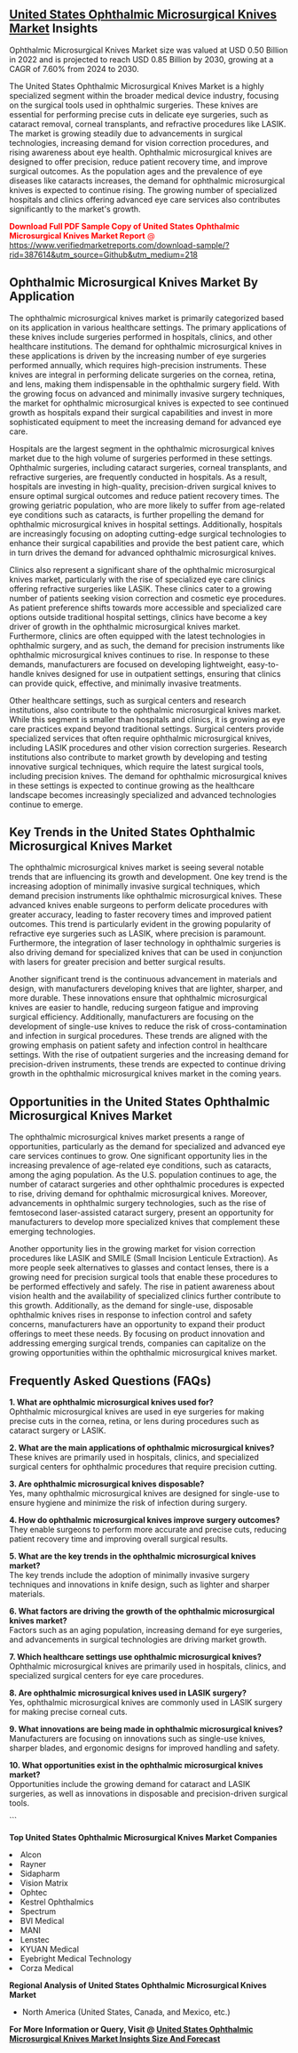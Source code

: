 <h2><a href="https://www.verifiedmarketreports.com/download-sample/?rid=387614&amp;utm_source=Github&amp;utm_medium=218" target="_blank">United States Ophthalmic Microsurgical Knives Market</a> Insights</h2><p>Ophthalmic Microsurgical Knives Market size was valued at USD 0.50 Billion in 2022 and is projected to reach USD 0.85 Billion by 2030, growing at a CAGR of 7.60% from 2024 to 2030.</p><p> <p>The United States Ophthalmic Microsurgical Knives Market is a highly specialized segment within the broader medical device industry, focusing on the surgical tools used in ophthalmic surgeries. These knives are essential for performing precise cuts in delicate eye surgeries, such as cataract removal, corneal transplants, and refractive procedures like LASIK. The market is growing steadily due to advancements in surgical technologies, increasing demand for vision correction procedures, and rising awareness about eye health. Ophthalmic microsurgical knives are designed to offer precision, reduce patient recovery time, and improve surgical outcomes. As the population ages and the prevalence of eye diseases like cataracts increases, the demand for ophthalmic microsurgical knives is expected to continue rising. The growing number of specialized hospitals and clinics offering advanced eye care services also contributes significantly to the market's growth. <p><span class=""><span style="color: #ff0000;"><strong>Download Full PDF Sample Copy of United States Ophthalmic Microsurgical Knives Market Report</strong> @ </span><a href="https://www.verifiedmarketreports.com/download-sample/?rid=387614&amp;utm_source=Github&amp;utm_medium=218" target="_blank">https://www.verifiedmarketreports.com/download-sample/?rid=387614&amp;utm_source=Github&amp;utm_medium=218</a></span></p></p> <h2>Ophthalmic Microsurgical Knives Market By Application</h2> <p>The ophthalmic microsurgical knives market is primarily categorized based on its application in various healthcare settings. The primary applications of these knives include surgeries performed in hospitals, clinics, and other healthcare institutions. The demand for ophthalmic microsurgical knives in these applications is driven by the increasing number of eye surgeries performed annually, which requires high-precision instruments. These knives are integral in performing delicate surgeries on the cornea, retina, and lens, making them indispensable in the ophthalmic surgery field. With the growing focus on advanced and minimally invasive surgery techniques, the market for ophthalmic microsurgical knives is expected to see continued growth as hospitals expand their surgical capabilities and invest in more sophisticated equipment to meet the increasing demand for advanced eye care. <p>Hospitals are the largest segment in the ophthalmic microsurgical knives market due to the high volume of surgeries performed in these settings. Ophthalmic surgeries, including cataract surgeries, corneal transplants, and refractive surgeries, are frequently conducted in hospitals. As a result, hospitals are investing in high-quality, precision-driven surgical knives to ensure optimal surgical outcomes and reduce patient recovery times. The growing geriatric population, who are more likely to suffer from age-related eye conditions such as cataracts, is further propelling the demand for ophthalmic microsurgical knives in hospital settings. Additionally, hospitals are increasingly focusing on adopting cutting-edge surgical technologies to enhance their surgical capabilities and provide the best patient care, which in turn drives the demand for advanced ophthalmic microsurgical knives.</p> <p>Clinics also represent a significant share of the ophthalmic microsurgical knives market, particularly with the rise of specialized eye care clinics offering refractive surgeries like LASIK. These clinics cater to a growing number of patients seeking vision correction and cosmetic eye procedures. As patient preference shifts towards more accessible and specialized care options outside traditional hospital settings, clinics have become a key driver of growth in the ophthalmic microsurgical knives market. Furthermore, clinics are often equipped with the latest technologies in ophthalmic surgery, and as such, the demand for precision instruments like ophthalmic microsurgical knives continues to rise. In response to these demands, manufacturers are focused on developing lightweight, easy-to-handle knives designed for use in outpatient settings, ensuring that clinics can provide quick, effective, and minimally invasive treatments.</p> <p>Other healthcare settings, such as surgical centers and research institutions, also contribute to the ophthalmic microsurgical knives market. While this segment is smaller than hospitals and clinics, it is growing as eye care practices expand beyond traditional settings. Surgical centers provide specialized services that often require ophthalmic microsurgical knives, including LASIK procedures and other vision correction surgeries. Research institutions also contribute to market growth by developing and testing innovative surgical techniques, which require the latest surgical tools, including precision knives. The demand for ophthalmic microsurgical knives in these settings is expected to continue growing as the healthcare landscape becomes increasingly specialized and advanced technologies continue to emerge.</p> <h2>Key Trends in the United States Ophthalmic Microsurgical Knives Market</h2> <p>The ophthalmic microsurgical knives market is seeing several notable trends that are influencing its growth and development. One key trend is the increasing adoption of minimally invasive surgical techniques, which demand precision instruments like ophthalmic microsurgical knives. These advanced knives enable surgeons to perform delicate procedures with greater accuracy, leading to faster recovery times and improved patient outcomes. This trend is particularly evident in the growing popularity of refractive eye surgeries such as LASIK, where precision is paramount. Furthermore, the integration of laser technology in ophthalmic surgeries is also driving demand for specialized knives that can be used in conjunction with lasers for greater precision and better surgical results.</p> <p>Another significant trend is the continuous advancement in materials and design, with manufacturers developing knives that are lighter, sharper, and more durable. These innovations ensure that ophthalmic microsurgical knives are easier to handle, reducing surgeon fatigue and improving surgical efficiency. Additionally, manufacturers are focusing on the development of single-use knives to reduce the risk of cross-contamination and infection in surgical procedures. These trends are aligned with the growing emphasis on patient safety and infection control in healthcare settings. With the rise of outpatient surgeries and the increasing demand for precision-driven instruments, these trends are expected to continue driving growth in the ophthalmic microsurgical knives market in the coming years.</p> <h2>Opportunities in the United States Ophthalmic Microsurgical Knives Market</h2> <p>The ophthalmic microsurgical knives market presents a range of opportunities, particularly as the demand for specialized and advanced eye care services continues to grow. One significant opportunity lies in the increasing prevalence of age-related eye conditions, such as cataracts, among the aging population. As the U.S. population continues to age, the number of cataract surgeries and other ophthalmic procedures is expected to rise, driving demand for ophthalmic microsurgical knives. Moreover, advancements in ophthalmic surgery technologies, such as the rise of femtosecond laser-assisted cataract surgery, present an opportunity for manufacturers to develop more specialized knives that complement these emerging technologies.</p> <p>Another opportunity lies in the growing market for vision correction procedures like LASIK and SMILE (Small Incision Lenticule Extraction). As more people seek alternatives to glasses and contact lenses, there is a growing need for precision surgical tools that enable these procedures to be performed effectively and safely. The rise in patient awareness about vision health and the availability of specialized clinics further contribute to this growth. Additionally, as the demand for single-use, disposable ophthalmic knives rises in response to infection control and safety concerns, manufacturers have an opportunity to expand their product offerings to meet these needs. By focusing on product innovation and addressing emerging surgical trends, companies can capitalize on the growing opportunities within the ophthalmic microsurgical knives market.</p> <h2>Frequently Asked Questions (FAQs)</h2> <p><strong>1. What are ophthalmic microsurgical knives used for?</strong><br>Ophthalmic microsurgical knives are used in eye surgeries for making precise cuts in the cornea, retina, or lens during procedures such as cataract surgery or LASIK.</p> <p><strong>2. What are the main applications of ophthalmic microsurgical knives?</strong><br>These knives are primarily used in hospitals, clinics, and specialized surgical centers for ophthalmic procedures that require precision cutting.</p> <p><strong>3. Are ophthalmic microsurgical knives disposable?</strong><br>Yes, many ophthalmic microsurgical knives are designed for single-use to ensure hygiene and minimize the risk of infection during surgery.</p> <p><strong>4. How do ophthalmic microsurgical knives improve surgery outcomes?</strong><br>They enable surgeons to perform more accurate and precise cuts, reducing patient recovery time and improving overall surgical results.</p> <p><strong>5. What are the key trends in the ophthalmic microsurgical knives market?</strong><br>The key trends include the adoption of minimally invasive surgery techniques and innovations in knife design, such as lighter and sharper materials.</p> <p><strong>6. What factors are driving the growth of the ophthalmic microsurgical knives market?</strong><br>Factors such as an aging population, increasing demand for eye surgeries, and advancements in surgical technologies are driving market growth.</p> <p><strong>7. Which healthcare settings use ophthalmic microsurgical knives?</strong><br>Ophthalmic microsurgical knives are primarily used in hospitals, clinics, and specialized surgical centers for eye care procedures.</p> <p><strong>8. Are ophthalmic microsurgical knives used in LASIK surgery?</strong><br>Yes, ophthalmic microsurgical knives are commonly used in LASIK surgery for making precise corneal cuts.</p> <p><strong>9. What innovations are being made in ophthalmic microsurgical knives?</strong><br>Manufacturers are focusing on innovations such as single-use knives, sharper blades, and ergonomic designs for improved handling and safety.</p> <p><strong>10. What opportunities exist in the ophthalmic microsurgical knives market?</strong><br>Opportunities include the growing demand for cataract and LASIK surgeries, as well as innovations in disposable and precision-driven surgical tools.</p> ```</p><p><strong>Top United States Ophthalmic Microsurgical Knives Market Companies</strong></p><div data-test-id=""><p><li>Alcon</li><li> Rayner</li><li> Sidapharm</li><li> Vision Matrix</li><li> Ophtec</li><li> Kestrel Ophthalmics</li><li> Spectrum</li><li> BVI Medical</li><li> MANI</li><li> Lenstec</li><li> KYUAN Medical</li><li> Eyebright Medical Technology</li><li> Corza Medical</li></p><div><strong>Regional Analysis of&nbsp;United States Ophthalmic Microsurgical Knives Market</strong></div><ul><li dir="ltr"><p dir="ltr">North America&nbsp;(United States, Canada, and Mexico, etc.)</p></li></ul><p><strong>For More Information or Query, Visit @&nbsp;</strong><strong><a href="https://www.verifiedmarketreports.com/product/ophthalmic-microsurgical-knives-market/?utm_source=Github&amp;utm_medium=218" target="_blank">United States Ophthalmic Microsurgical Knives Market Insights Size And Forecast</a></strong></p></div>
